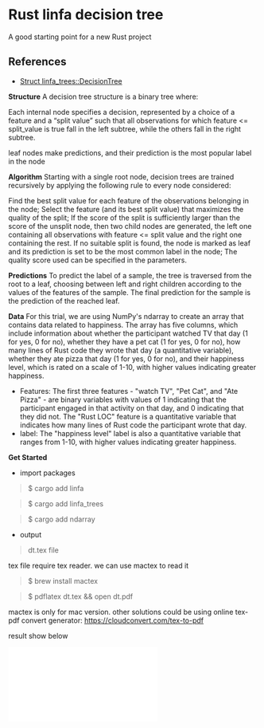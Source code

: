 # Rust linfa decision tree
A good starting point for a new Rust project

## References

* [Struct linfa_trees::DecisionTree](https://docs.rs/linfa-trees/latest/linfa_trees/struct.DecisionTree.html)

**Structure**
A decision tree structure is a binary tree where:

Each internal node specifies a decision, represented by a choice of a feature and a “split value” such that all observations for which feature <= split_value is true fall in the left subtree, while the others fall in the right subtree.

leaf nodes make predictions, and their prediction is the most popular label in the node

**Algorithm**
Starting with a single root node, decision trees are trained recursively by applying the following rule to every node considered:

Find the best split value for each feature of the observations belonging in the node;
Select the feature (and its best split value) that maximizes the quality of the split;
If the score of the split is sufficiently larger than the score of the unsplit node, then two child nodes are generated, the left one containing all observations with feature <= split value and the right one containing the rest.
If no suitable split is found, the node is marked as leaf and its prediction is set to be the most common label in the node;
The quality score used can be specified in the parameters.

**Predictions**
To predict the label of a sample, the tree is traversed from the root to a leaf, choosing between left and right children according to the values of the features of the sample. The final prediction for the sample is the prediction of the reached leaf.

**Data**
For this trial, we are using NumPy's ndarray to create an array that contains data related to happiness. The array has five columns, which include information about whether the participant watched TV that day (1 for yes, 0 for no), whether they have a pet cat (1 for yes, 0 for no), how many lines of Rust code they wrote that day (a quantitative variable), whether they ate pizza that day (1 for yes, 0 for no), and their happiness level, which is rated on a scale of 1-10, with higher values indicating greater happiness.

* Features:
The first three features - "watch TV", "Pet Cat", and "Ate Pizza" - are binary variables with values of 1 indicating that the participant engaged in that activity on that day, and 0 indicating that they did not. The "Rust LOC" feature is a quantitative variable that indicates how many lines of Rust code the participant wrote that day. 
* label:
The "happiness level" label is also a quantitative variable that ranges from 1-10, with higher values indicating greater happiness.

**Get Started**

* import packages

> $ cargo add linfa

> $ cargo add linfa_trees 

> $ cargo add ndarray 

* output
> dt.tex file

tex file require tex reader. we can use mactex to read it 
> $ brew install mactex

> $ pdflatex dt.tex && open dt.pdf

mactex is only for mac version. 
other solutions could be using online tex-pdf convert generator: https://cloudconvert.com/tex-to-pdf

result show below 

![decision_tree](/workspaces/Rust_decision_tree/linfa_test/dt.pdf)